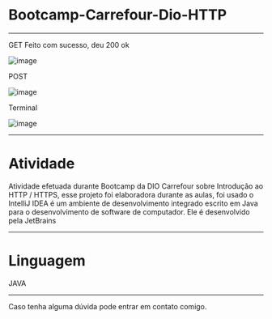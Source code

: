 # Bootcamp-Carrefour-Dio-HTTP
****************************************************************************************************************************************
  GET    Feito com sucesso, deu 200 ok 

![image](https://user-images.githubusercontent.com/72118415/162595311-e5eca8e8-048c-48f9-b687-6d01a59962e8.png)

 POST
 
![image](https://user-images.githubusercontent.com/72118415/162597585-3c104fde-6b03-4627-915e-1f76a114c3b7.png)

Terminal

![image](https://user-images.githubusercontent.com/72118415/162597614-892c6224-49fd-4402-a2b9-ca3d6e5ab294.png)


****************************************************************************************************************************************
# Atividade

Atividade efetuada durante Bootcamp da DIO Carrefour sobre Introdução ao HTTP /  HTTPS, esse projeto foi elaboradora durante as aulas, foi 
usado o IntelliJ IDEA é um ambiente de desenvolvimento integrado escrito em Java para o desenvolvimento de software de computador. 
Ele é desenvolvido pela JetBrains
***************************************************************************************************************************************
# Linguagem

JAVA

****************************************************************************************************************************************

Caso tenha alguma dúvida pode entrar em contato comigo.

